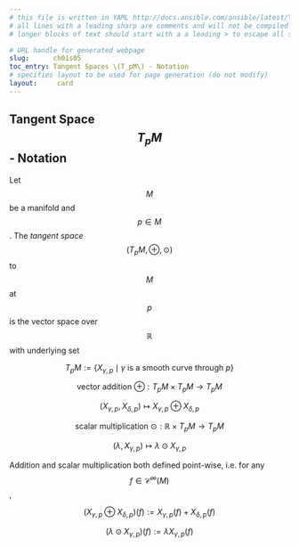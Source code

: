 ```yaml
---
# this file is written in YAML http://docs.ansible.com/ansible/latest/YAMLSyntax.html
# all lines with a leading sharp are comments and will not be compiled
# longer blocks of text should start with a a leading > to escape all special characters

# URL handle for generated webpage
slug:      ch01s05
toc_entry: Tangent Spaces \(T_pM\) - Notation
# specifies layout to be used for page generation (do not modify)
layout:     card
---
```


## Tangent Space $$T_pM$$ - Notation

Let $$M$$ be a manifold and $$p\in M$$. The _tangent space_ $$(T_pM, \oplus, \odot)$$  to $$M$$ at $$p$$ is the vector space over $$\mathbb R$$ with underlying set

$$T_pM := \{X_{\gamma,p}\mid \gamma \text{ is a smooth curve through }p\}$$

$$\text{vector addition }\oplus: T_pM\times T_pM \to T_pM$$

$$(X_{\gamma,p},X_{\delta,p}) \mapsto X_{\gamma,p}\oplus X_{\delta,p}$$

$$\text{scalar multiplication }\odot: \mathbb R\times T_pM \to T_pM$$

$$(\lambda,X_{\gamma,p}) \mapsto \lambda \odot X_{\gamma,p}$$

Addition and scalar multiplication both defined point-wise, i.e. for any $$f\in \mathcal{C}^\infty(M)$$,

$$(X_{\gamma,p}\oplus X_{\delta,p})(f) := X_{\gamma,p}(f) + X_{\delta,p}(f)$$

$$(\lambda \odot X_{\gamma,p})(f) := \lambda X_{\gamma,p}(f)$$
